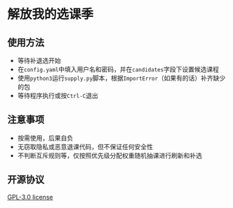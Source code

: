 # 解放我的选课季

## 使用方法

- 等待补退选开始
- 在`config.yaml`中填入用户名和密码，并在`candidates`字段下设置候选课程
- 使用`python3`运行`supply.py`脚本，根据`ImportError`（如果有的话）补齐缺少的包
- 等待程序执行或按`Ctrl-C`退出

## 注意事项

- 按需使用，后果自负
- 无窃取隐私或恶意退课代码，但不保证任何安全性
- 不判断互斥规则等，仅按照优先级分配权重随机抽课进行刷新和补选

## 开源协议

<a href="LICENSE">GPL-3.0 license</a>

